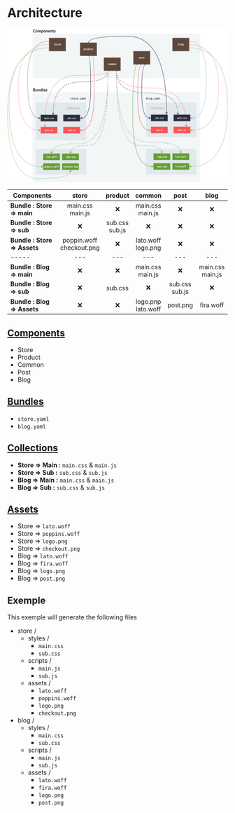 # Architecture

![Architecture](../../ressources/images/architecture.png)

| Components                 	|            store            	|      product      	|         common        	|        post       	| blog                	|
|----------------------------	|:---------------------------:	|:-----------------:	|:---------------------:	|:-----------------:	|:---------------------:|
| **Bundle : Store => main**   	| main.css<br>main.js         	|         ❌         	| main.css<br>main.js   	|         ❌         	|          ❌          	|
| **Bundle : Store => sub**    	|              ❌              	| sub.css<br>sub.js 	| ❌                     	|         ❌         	|          ❌          	|
| **Bundle : Store => Assets** 	| poppin.woff<br>checkout.png 	|         ❌         	| lato.woff<br>logo.png 	|         ❌         	|          ❌          	|
|           -----           	|             ---             	|        ---        	|          ---          	|        ---        	|         ---         	|
| **Bundle : Blog => main**    	|              ❌              	|         ❌         	| main.css<br>main.js   	|         ❌         	| main.css<br>main.js 	|
| **Bundle : Blog => sub**     	|              ❌              	| sub.css           	|           ❌           	| sub.css<br>sub.js 	|          ❌          	|
| **Bundle : Blog => Assets**  	|              ❌              	|         ❌         	| logo.pnp<br>lato.woff 	| post.png          	| fira.woff           	|

## [Components](components.md)
- Store
- Product
- Common
- Post
- Blog

## [Bundles](bundles.md)
- `store.yaml`
- `blog.yaml`

## [Collections](collections.md)
- **Store =>  Main :** `main.css` & `main.js`
- **Store => Sub :** `sub.css` & `sub.js`
- **Blog => Main :** `main.css` & `main.js`
- **Blog => Sub :** `sub.css` & `sub.js`

## [Assets](../assets/readme.md)
- Store => `lato.woff`
- Store => `poppins.woff`
- Store => `logo.png`
- Store => `checkout.png`
- Blog => `lato.woff`
- Blog => `fira.woff`
- Blog => `logo.png`
- Blog => `post.png`

## Exemple
This exemple will generate the following files
- store /
  - styles /
    - `main.css`
    - `sub.css`
  - scripts /
    - `main.js`
    - `sub.js`
  - assets /
    - `lato.woff`
    - `poppins.woff`
    - `logo.png`
    - `checkout.png`
- blog /
  - styles /
    - `main.css`
    - `sub.css`
  - scripts /
    - `main.js`
    - `sub.js`
  - assets /
    - `lato.woff`
    - `fira.woff`
    - `logo.png`
    - `post.png`
